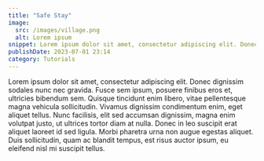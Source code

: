 ```yaml
---
title: "Safe Stay"
image:
  src: /images/village.png
  alt: Lorem ipsum
snippet: Lorem ipsum dolor sit amet, consectetur adipiscing elit. Donec dignissim sodales nunc nec gravida. Fusce sem ipsum, posuere finibus eros et, ultricies bibendum sem. Quisque tincidunt enim libero
publishDate: 2023-07-01 23:14
category: Tutorials
---
```


Lorem ipsum dolor sit amet, consectetur adipiscing elit. Donec dignissim sodales nunc nec gravida. Fusce sem ipsum, posuere finibus eros et, ultricies bibendum sem. Quisque tincidunt enim libero, vitae pellentesque magna vehicula sollicitudin. Vivamus dignissim condimentum enim, eget aliquet tellus. Nunc facilisis, elit sed accumsan dignissim, magna enim volutpat justo, ut ultrices tortor diam at nulla. Donec in leo suscipit erat aliquet laoreet id sed ligula. Morbi pharetra urna non augue egestas aliquet. Duis sollicitudin, quam ac blandit tempus, est risus auctor ipsum, eu eleifend nisl mi suscipit tellus.

